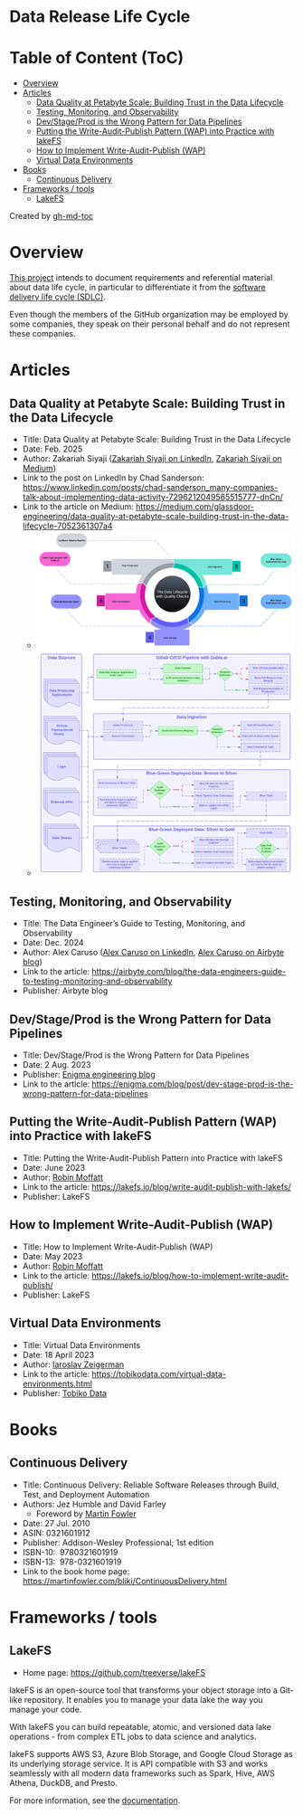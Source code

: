 Data Release Life Cycle
=======================

# Table of Content (ToC)
* [Overview](#overview)
* [Articles](#articles)
  * [Data Quality at Petabyte Scale: Building Trust in the Data Lifecycle](#data-quality-at-petabyte-scale-building-trust-in-the-data-lifecycle)
  * [Testing, Monitoring, and Observability](#testing-monitoring-and-observability)
  * [Dev/Stage/Prod is the Wrong Pattern for Data Pipelines](#devstageprod-is-the-wrong-pattern-for-data-pipelines)
  * [Putting the Write\-Audit\-Publish Pattern (WAP) into Practice with lakeFS](#putting-the-write-audit-publish-pattern-wap-into-practice-with-lakefs)
  * [How to Implement Write\-Audit\-Publish (WAP)](#how-to-implement-write-audit-publish-wap)
  * [Virtual Data Environments](#virtual-data-environments)
* [Books](#books)
  * [Continuous Delivery](#continuous-delivery)
* [Frameworks / tools](#frameworks--tools)
  * [LakeFS](#lakefs)

Created by [gh-md-toc](https://github.com/ekalinin/github-markdown-toc.go)

# Overview
[This project](https://github.com/data-engineering-helpers/data-life-cycle)
intends to document requirements and referential material about data life cycle,
in particular to differentiate it from the
[software delivery life cycle (SDLC)](https://martinfowler.com/delivery.html).

Even though the members of the GitHub organization may be employed by some companies,
they speak on their personal behalf and do not represent these companies.

# Articles

## Data Quality at Petabyte Scale: Building Trust in the Data Lifecycle
* Title: Data Quality at Petabyte Scale: Building Trust in the Data Lifecycle
* Date: Feb. 2025
* Author: Zakariah Siyaji
  ([Zakariah Siyaji on LinkedIn](https://www.linkedin.com/in/zakariah-siyaji/),
  [Zakariah Siyaji on Medium](https://medium.com/@zaki.siyaji))
* Link to the post on LinkedIn by Chad Sanderson:
  https://www.linkedin.com/posts/chad-sanderson_many-companies-talk-about-implementing-data-activity-7296212049565515777-dnCn/
* Link to the article on Medium:
  https://medium.com/glassdoor-engineering/data-quality-at-petabyte-scale-building-trust-in-the-data-lifecycle-7052361307a4
  * ![Medium - Data Life Cycle at Glassdoor](images/glassdoor-article-data-life-cycle.webp)
  * ![Medium - Data Life Cycle at Glassdoor - Details](images/glassdoor-article-data-life-cycle-details.webp)

## Testing, Monitoring, and Observability
* Title: The Data Engineer’s Guide to Testing, Monitoring, and Observability
* Date: Dec. 2024
* Author: Alex Caruso
  ([Alex Caruso on LinkedIn](https://www.linkedin.com/in/alexander-caruso/),
  [Alex Caruso on Airbyte blog](https://airbyte.com/blog-authors/alex-caruso))
* Link to the article: https://airbyte.com/blog/the-data-engineers-guide-to-testing-monitoring-and-observability
* Publisher: Airbyte blog

## Dev/Stage/Prod is the Wrong Pattern for Data Pipelines
* Title: Dev/Stage/Prod is the Wrong Pattern for Data Pipelines
* Date: 2 Aug. 2023
* Publisher: [Enigma engineering blog](https://enigma.com/blog/topic/engineering)
* Link to the article:
  https://enigma.com/blog/post/dev-stage-prod-is-the-wrong-pattern-for-data-pipelines

## Putting the Write-Audit-Publish Pattern (WAP) into Practice with lakeFS
* Title: Putting the Write-Audit-Publish Pattern into Practice with lakeFS
* Date: June 2023
* Author: [Robin Moffatt](https://www.linkedin.com/in/robinmoffatt/)
* Link to the article:
  https://lakefs.io/blog/write-audit-publish-with-lakefs/
* Publisher: LakeFS

## How to Implement Write-Audit-Publish (WAP)
* Title: How to Implement Write-Audit-Publish (WAP)
* Date: May 2023
* Author: [Robin Moffatt](https://www.linkedin.com/in/robinmoffatt/)
* Link to the article:
  https://lakefs.io/blog/how-to-implement-write-audit-publish/
* Publisher: LakeFS

## Virtual Data Environments
* Title: Virtual Data Environments
* Date: 18 April 2023
* Author: [Iaroslav Zeigerman](https://www.linkedin.com/in/izeigerman/)
* Link to the article:
  https://tobikodata.com/virtual-data-environments.html
* Publisher: [Tobiko Data](https://tobikodata.com/)

# Books

## Continuous Delivery
* Title: Continuous Delivery: Reliable Software Releases through Build, Test, and Deployment Automation
* Authors: Jez Humble and David Farley
  + Foreword by [Martin Fowler](https://martinfowler.com/)
* Date: 27 Jul. 2010
* ASIN:‎ 0321601912
* Publisher: ‎Addison-Wesley Professional; 1st edition
* ISBN-10: ‎ 9780321601919
* ISBN-13: ‎ 978-0321601919
* Link to the book home page:
  https://martinfowler.com/bliki/ContinuousDelivery.html

# Frameworks / tools

## LakeFS
* Home page: https://github.com/treeverse/lakeFS

lakeFS is an open-source tool that transforms your object storage into a Git-like repository.
It enables you to manage your data lake the way you manage your code.

With lakeFS you can build repeatable, atomic, and versioned data lake
operations - from complex ETL jobs to data science and analytics.

lakeFS supports AWS S3, Azure Blob Storage, and Google Cloud Storage as its underlying storage service.
It is API compatible with S3 and works seamlessly with all modern data frameworks such as Spark,
Hive, AWS Athena, DuckDB, and Presto.

For more information, see the [documentation](https://docs.lakefs.io/).


